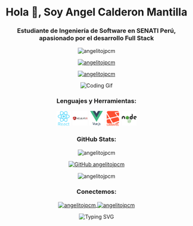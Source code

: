 
<h1 align="center">Hola 👋, Soy Angel Calderon Mantilla</h1>
<h3 align="center">Estudiante de Ingeniería de Software en SENATI Perú, apasionado por el desarrollo Full Stack</h3>

<p align="center">
  <img src="https://komarev.com/ghpvc/?username=angelitojpcm&label=Profile%20views&color=0e75b6&style=flat" alt="angelitojpcm" />
</p>

<p align="center">
  <a href="https://github.com/angelitojpcm/github-profile-trophy">
    <img src="https://github-profile-trophy.vercel.app/?username=angelitojpcm" alt="angelitojpcm" />
  </a>
</p>

<p align="center">
  <a href="https://twitter.com/angelitojpcm">
    <img src="https://img.shields.io/twitter/follow/angelitojpcm?logo=twitter&style=for-the-badge" alt="angelitojpcm" />
  </a>
</p>

<p align="center">
  <img src="https://media.giphy.com/media/qgQUggAC3Pfv687qPC/giphy.gif" width="50%" alt="Coding Gif">
</p>

<h3 align="center">Lenguajes y Herramientas:</h3>
<p align="center">
  <img src="https://raw.githubusercontent.com/devicons/devicon/master/icons/react/react-original-wordmark.svg" alt="react" width="40" height="40"/>
  <img src="https://raw.githubusercontent.com/devicons/devicon/master/icons/angularjs/angularjs-original-wordmark.svg" alt="angularjs" width="40" height="40"/>
  <img src="https://raw.githubusercontent.com/devicons/devicon/master/icons/vuejs/vuejs-original-wordmark.svg" alt="vuejs" width="40" height="40"/>
  <img src="https://raw.githubusercontent.com/devicons/devicon/master/icons/laravel/laravel-plain-wordmark.svg" alt="laravel" width="40" height="40"/>
  <img src="https://raw.githubusercontent.com/devicons/devicon/master/icons/nodejs/nodejs-original-wordmark.svg" alt="nodejs" width="40" height="40"/>
</p>

<h3 align="center">GitHub Stats:</h3>
<p align="center">
  <img align="center" src="https://github-readme-stats.vercel.app/api?username=angelitojpcm&show_icons=true&locale=en" alt="angelitojpcm" />
</p>

<p align="center">
  <a href="https://github.com/angelitojpcm/">
    <img src="https://img.shields.io/badge/GitHub-angelitojpcm-181717?style=for-the-badge&logo=github&logoColor=white" alt="GitHub angelitojpcm">
  </a>
</p>

<p align="center">
  <img align="center" src="https://github-readme-streak-stats.herokuapp.com/?user=angelitojpcm&" alt="angelitojpcm" />
</p>

<h3 align="center">Conectemos:</h3>
<p align="center">
  <a href="https://twitter.com/angelitojpcm" target="blank">
    <img align="center" src="https://img.shields.io/twitter/follow/angelitojpcm?logo=twitter&style=for-the-badge" alt="angelitojpcm" />
  </a>
  <a href="https://linkedin.com/in/angelitojpcm" target="blank">
    <img align="center" src="https://img.shields.io/badge/-LinkedIn-blue?style=for-the-badge&logo=linkedin" alt="angelitojpcm"/>
  </a>
</p>

<p align="center">
  <img src="https://readme-typing-svg.herokuapp.com?font=Courier+new&color=%2300F700&size=25&lines=Bienvenido+a+mi+perfil+GitHub...;Desarrollador+Fullstack+con+pasión...;Siempre+aprendiendo+nuevas+tecnologías..." alt="Typing SVG">
</p>
